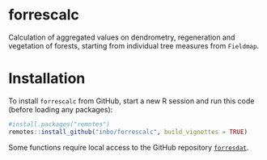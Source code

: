 # forrescalc

Calculation of aggregated values on dendrometry, regeneration and vegetation of forests, starting from individual tree measures from `Fieldmap`.

# Installation
  
To install `forrescalc` from GitHub, start a new R session and run this code (before loading any packages):

```r
#install.packages("remotes")
remotes::install_github("inbo/forrescalc", build_vignettes = TRUE)
```

Some functions require local access to the GitHub repository [`forresdat`](https://github.com/inbo/forresdat).
